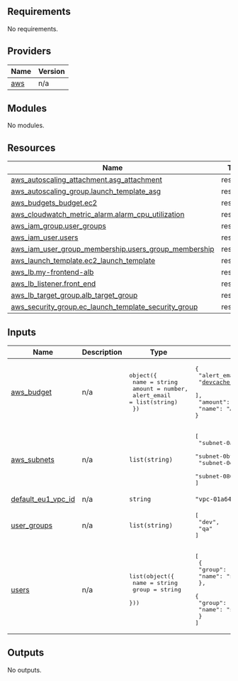 <!-- BEGIN_TF_DOCS -->
## Requirements

No requirements.

## Providers

| Name | Version |
|------|---------|
| <a name="provider_aws"></a> [aws](#provider\_aws) | n/a |

## Modules

No modules.

## Resources

| Name | Type |
|------|------|
| [aws_autoscaling_attachment.asg_attachment](https://registry.terraform.io/providers/hashicorp/aws/latest/docs/resources/autoscaling_attachment) | resource |
| [aws_autoscaling_group.launch_template_asg](https://registry.terraform.io/providers/hashicorp/aws/latest/docs/resources/autoscaling_group) | resource |
| [aws_budgets_budget.ec2](https://registry.terraform.io/providers/hashicorp/aws/latest/docs/resources/budgets_budget) | resource |
| [aws_cloudwatch_metric_alarm.alarm_cpu_utilization](https://registry.terraform.io/providers/hashicorp/aws/latest/docs/resources/cloudwatch_metric_alarm) | resource |
| [aws_iam_group.user_groups](https://registry.terraform.io/providers/hashicorp/aws/latest/docs/resources/iam_group) | resource |
| [aws_iam_user.users](https://registry.terraform.io/providers/hashicorp/aws/latest/docs/resources/iam_user) | resource |
| [aws_iam_user_group_membership.users_group_membership](https://registry.terraform.io/providers/hashicorp/aws/latest/docs/resources/iam_user_group_membership) | resource |
| [aws_launch_template.ec2_launch_template](https://registry.terraform.io/providers/hashicorp/aws/latest/docs/resources/launch_template) | resource |
| [aws_lb.my-frontend-alb](https://registry.terraform.io/providers/hashicorp/aws/latest/docs/resources/lb) | resource |
| [aws_lb_listener.front_end](https://registry.terraform.io/providers/hashicorp/aws/latest/docs/resources/lb_listener) | resource |
| [aws_lb_target_group.alb_target_group](https://registry.terraform.io/providers/hashicorp/aws/latest/docs/resources/lb_target_group) | resource |
| [aws_security_group.ec_launch_template_security_group](https://registry.terraform.io/providers/hashicorp/aws/latest/docs/resources/security_group) | resource |

## Inputs

| Name | Description | Type | Default | Required |
|------|-------------|------|---------|:--------:|
| <a name="input_aws_budget"></a> [aws\_budget](#input\_aws\_budget) | n/a | <pre>object({<br>    name   = string<br>    amount = number,<br>    alert_email = list(string)<br>  })</pre> | <pre>{<br>  "alert_email": [<br>    "devcache.in@gmail.com"<br>  ],<br>  "amount": 5,<br>  "name": "AWS Initial Budget"<br>}</pre> | no |
| <a name="input_aws_subnets"></a> [aws\_subnets](#input\_aws\_subnets) | n/a | `list(string)` | <pre>[<br>  "subnet-0a34eb5e71a6cc12a",<br>  "subnet-0bf29c71441b0bd60",<br>  "subnet-0e670b2abaedd810e",<br>  "subnet-086e62600ebda72b8"<br>]</pre> | no |
| <a name="input_default_eu1_vpc_id"></a> [default\_eu1\_vpc\_id](#input\_default\_eu1\_vpc\_id) | n/a | `string` | `"vpc-01a64cf9cdf93488d"` | no |
| <a name="input_user_groups"></a> [user\_groups](#input\_user\_groups) | n/a | `list(string)` | <pre>[<br>  "dev",<br>  "qa"<br>]</pre> | no |
| <a name="input_users"></a> [users](#input\_users) | n/a | <pre>list(object({<br>    name  = string<br>    group = string<br>  }))</pre> | <pre>[<br>  {<br>    "group": "qa",<br>    "name": "srustag_dev"<br>  },<br>  {<br>    "group": "qa",<br>    "name": "srustag_qa"<br>  }<br>]</pre> | no |

## Outputs

No outputs.
<!-- END_TF_DOCS -->